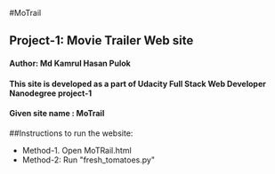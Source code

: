 #MoTrail
## Project-1: Movie Trailer Web site
#### Author: Md Kamrul Hasan Pulok
#### This site is developed as a part of Udacity Full Stack Web Developer Nanodegree project-1
#### Given site name : MoTrail

##Instructions to run the website:
* Method-1. Open MoTRail.html
* Method-2: Run "fresh_tomatoes.py"
